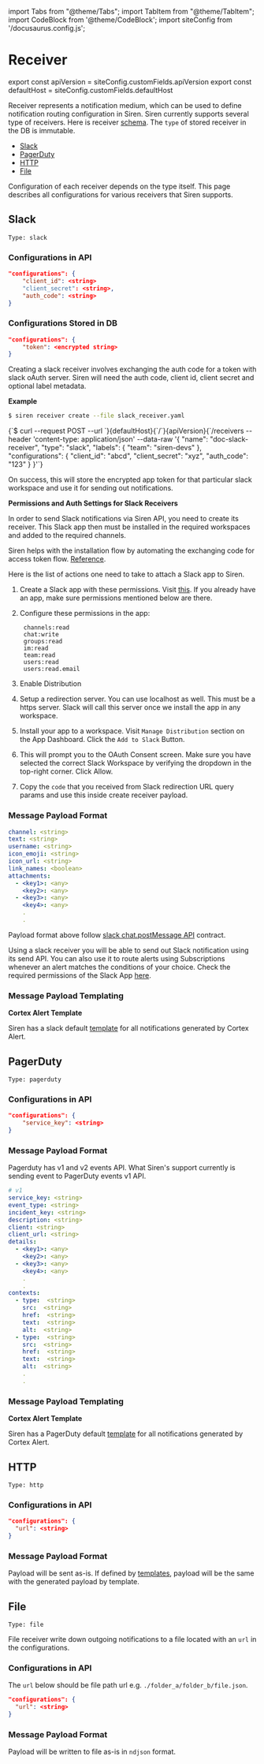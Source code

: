 import Tabs from "@theme/Tabs";
import TabItem from "@theme/TabItem";
import CodeBlock from '@theme/CodeBlock';
import siteConfig from '/docusaurus.config.js';

# Receiver

export const apiVersion = siteConfig.customFields.apiVersion
export const defaultHost = siteConfig.customFields.defaultHost

Receiver represents a notification medium, which can be used to define notification routing configuration in Siren. Siren currently supports several type of receivers. Here is receiver [schema](../concepts/schema.md#receivers). The `type` of stored receiver in the DB is immutable.

- [Slack](#slack)
- [PagerDuty](#pagerduty)
- [HTTP](#http)
- [File](#file)

Configuration of each receiver depends on the type itself. This page describes all configurations for various receivers that Siren supports.

## Slack

`Type: slack`

### Configurations in API

```json
"configurations": {
    "client_id": <string>
    "client_secret": <string>,
    "auth_code": <string>
}
```

### Configurations Stored in DB

```json
"configurations": {
    "token": <encrypted string>
}
```

Creating a slack receiver involves exchanging the auth code for a token with slack oAuth server. Siren will need the auth code, client id, client secret and optional label metadata.

**Example**

<Tabs groupId="api">
  <TabItem value="cli" label="CLI" default>

```bash
$ siren receiver create --file slack_receiver.yaml
```

  </TabItem>
  <TabItem value="http" label="HTTP">
    <CodeBlock className="language-bash">
    {`$ curl --request POST
  --url `}{defaultHost}{`/`}{apiVersion}{`/receivers
  --header 'content-type: application/json'
  --data-raw '{
    "name": "doc-slack-receiver",
    "type": "slack",
    "labels": {
        "team": "siren-devs"
    },
    "configurations": {
        "client_id": "abcd",
        "client_secret": "xyz",
        "auth_code": "123"
    }
}'`}
    </CodeBlock>
  </TabItem>
</Tabs>

On success, this will store the encrypted app token for that particular slack workspace and use it for sending out notifications.

**Permissions and Auth Settings for Slack Receivers**

In order to send Slack notifications via Siren API, you need to create its receiver. This Slack app then must be
installed in the required workspaces and added to the required channels.

Siren helps with the installation flow by automating the exchanging code for access token
flow. [Reference](https://api.slack.com/legacy/oauth#authenticating-users-with-oauth__the-oauth-flow).

Here is the list of actions one need to take to attach a Slack app to Siren.

1. Create a Slack app with these permissions. Visit [this](https://api.slack.com/apps). If you already have an app, make
   sure permissions mentioned below are there.
2. Configure these permissions in the app:

   ```text
    channels:read
    chat:write
    groups:read
    im:read
    team:read
    users:read
    users:read.email
   ```

3. Enable Distribution
4. Setup a redirection server. You can use localhost as well. This must be a https server. Slack will call this server
   once we install the app in any workspace.
5. Install your app to a workspace. Visit `Manage Distribution` section on the App Dashboard. Click the `Add to Slack` Button.
6. This will prompt you to the OAuth Consent screen. Make sure you have selected the correct Slack Workspace by
   verifying the dropdown in the top-right corner. Click Allow.
7. Copy the `code` that you received from Slack redirection URL query params and use this inside create receiver payload.

### Message Payload Format

```yaml
channel: <string>
text: <string>
username: <string>
icon_emoji: <string>
icon_url: <string>
link_names: <boolean>
attachments:
  - <key1>: <any>
    <key2>: <any>
  - <key3>: <any>
    <key4>: <any>
    .
    .
```

Payload format above follow [slack chat.postMessage API](https://api.slack.com/methods/chat.postMessage) contract.

Using a slack receiver you will be able to send out Slack notification using its send API. You can also use it to route alerts using Subscriptions whenever an alert matches the conditions of your choice. Check the required permissions of the Slack App [here](./receiver.md#permissions-and-auth-settings-for-slack-receivers).

### Message Payload Templating

**Cortex Alert Template**

Siren has a slack default [template](../../../plugins/receivers/slack/config/default_cortex_alert_template_body.goyaml) for all notifications generated by Cortex Alert.

## PagerDuty

`Type: pagerduty`

### Configurations in API

```json
"configurations": {
    "service_key": <string>
}
```

### Message Payload Format

Pagerduty has v1 and v2 events API. What Siren's support currently is sending event to PagerDuty events v1 API.

```yaml
# v1
service_key: <string>
event_type: <string>
incident_key: <string>
description: <string>
client: <string>
client_url: <string>
details:
  - <key1>: <any>
    <key2>: <any>
  - <key3>: <any>
    <key4>: <any>
    .
    .
contexts:
  - type:  <string>
    src:  <string>
    href:  <string>
    text:  <string>
    alt:  <string>
  - type:  <string>
    src:  <string>
    href:  <string>
    text:  <string>
    alt:  <string>
    .
    .
```

### Message Payload Templating

**Cortex Alert Template**

Siren has a PagerDuty default [template](../../../plugins/receivers/pagerduty/config/default_cortex_alert_template_body_v1.goyaml) for all notifications generated by Cortex Alert.

## HTTP

`Type: http`

### Configurations in API

```json
"configurations": {
  "url": <string>
}
```

### Message Payload Format

Payload will be sent as-is. If defined by [templates](../guides/template.md), payload will be the same with the generated payload by template.

## File

`Type: file`

File receiver write down outgoing notifications to a file located with an `url` in the configurations.

### Configurations in API

The `url` below should be file path url e.g. `./folder_a/folder_b/file.json`.

```json
"configurations": {
  "url": <string>
}
```

### Message Payload Format

Payload will be written to file as-is in `ndjson` format.
